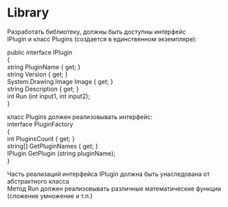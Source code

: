 # Library
Разработать библиотеку, должны быть доступны интерфейс\
IPlugin и класс Plugins (создается в единственном экземпляре):

public interface IPlugin\
{\
string PluginName { get; }\
string Version { get; }\
System.Drawing.Image Image { get; }\
string Description { get; }\
int Run (int input1, int input2);\
}

класс Plugins должен реализовывать интерфейс:\
interface PluginFactory\
{\
int PluginsCount { get; }\
string[] GetPluginNames { get; }\
IPlugin GetPlugin (string pluginName);\
}

Часть реализаций интерфейса IPlugin должна быть унаследована от абстрактного
класса\
Метод Run должен реализовывать различные математические функции (сложение умножение и
т.п.)

